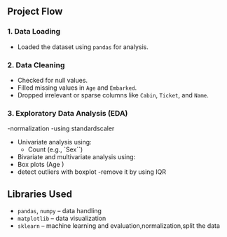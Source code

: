 ## Project Flow

### 1. Data Loading
- Loaded the dataset using `pandas` for analysis.

### 2. Data Cleaning
- Checked for null values.
- Filled missing values in `Age` and `Embarked`.
- Dropped irrelevant or sparse columns like `Cabin`, `Ticket`, and `Name`.

### 3. Exploratory Data Analysis (EDA)
-normalization
 -using standardscaler
- Univariate analysis using:
  - Count  (e.g., `Sex``)
 - Bivariate and multivariate analysis using:
  - Box plots (Age )
- detect outliers with boxplot
  -remove it by using IQR
##  Libraries Used

- `pandas`, `numpy` – data handling
- `matplotlib` – data visualization
- `sklearn` – machine learning and evaluation,normalization,split the data

